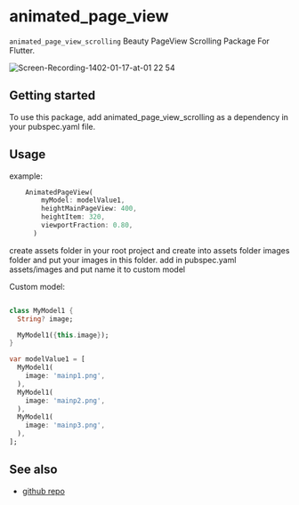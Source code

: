 # animated_page_view

`animated_page_view_scrolling` Beauty PageView Scrolling Package For Flutter.


![Screen-Recording-1402-01-17-at-01 22 54](https://user-images.githubusercontent.com/25421480/230220827-dfc83d26-1772-4d59-87ae-29618a2a1173.gif)



## Getting started

To use this package, add animated_page_view_scrolling as a dependency in your pubspec.yaml file.

## Usage

example:

```dart
    AnimatedPageView(
        myModel: modelValue1,
        heightMainPageView: 400,
        heightItem: 320,
        viewportFraction: 0.80,
      )
```
create assets folder in your root project and create into assets folder images folder and put your images in this folder.
add in pubspec.yaml assets/images and put name it to custom model

Custom model:

```dart

class MyModel1 {
  String? image;

  MyModel1({this.image});
}

var modelValue1 = [
  MyModel1(
    image: 'mainp1.png',
  ),
  MyModel1(
    image: 'mainp2.png',
  ),
  MyModel1(
    image: 'mainp3.png',
  ),
];

```

## See also

 - [github repo](https://github.com/iManYarahmadi/animated_page_view_scrolling.git) 
